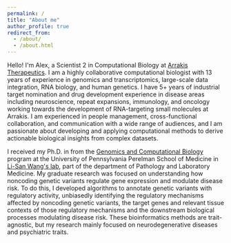 ```yaml
---
permalink: /
title: "About me"
author_profile: true
redirect_from: 
  - /about/
  - /about.html
---
```


Hello! I'm Alex, a Scientist 2 in Computational Biology at <a href="https://arrakistx.com" target="_blank">Arrakis Therapeutics</a>. I am a highly collaborative computational biologist with 13 years of experience in genomics and transcriptomics, large-scale data integration, RNA biology, and human genetics. I have 5+ years of industrial target nomination and drug development experience in disease areas including neuroscience, repeat expansions, immunology, and oncology working towards the development of RNA-targeting small molecules at Arrakis. I am experienced in people management, cross-functional collaboration, and communication with a wide range of audiences, and I am passionate about developing and applying computational methods to derive actionable biological insights from complex datasets. 

I received my Ph.D. in from the <a href="https://www.med.upenn.edu/gcb/" target="_blank">Genomics and Computational Biology</a> program at the University of Pennsylvania Perelman School of Medicine in <a href="https://lisanwanglab.org" target="blank">Li-San Wang's lab</a>, part of the department of Pathology and Laboratory Medicine. My graduate research was focused on understanding how noncoding genetic variants regulate gene expression and modulate disease risk. To do this, I developed algorithms to annotate genetic variants with regulatory activity, unbiasedly identifying the regulatory mechanisms affected by noncoding genetic variants, the target genes and relevant tissue contexts of those regulatory mechanisms and the downstream biological processes modulating disease risk. These bioinformatics methods are trait-agnostic, but my research mainly focused on neurodegenerative diseases and psychiatric traits.